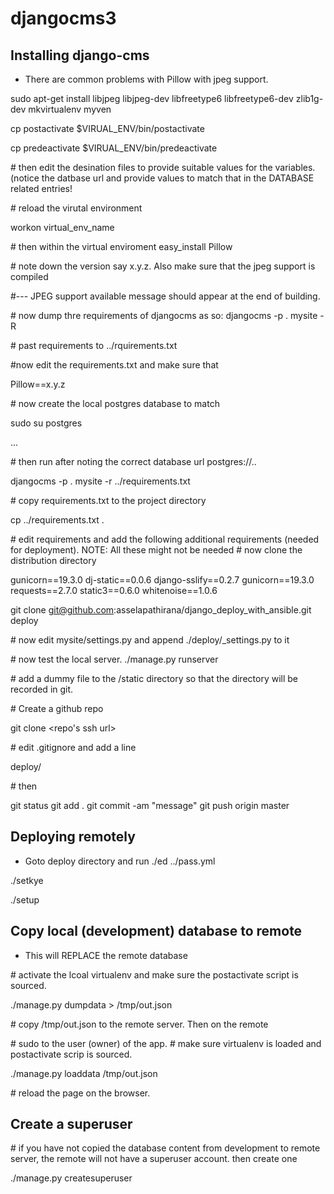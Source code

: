 # djangocms3

## Installing django-cms
- There are common problems with Pillow with jpeg support. 
 
 sudo apt-get install libjpeg libjpeg-dev libfreetype6 libfreetype6-dev zlib1g-dev
 mkvirtualenv myven
 
 cp postactivate $VIRUAL_ENV/bin/postactivate
 
 cp predeactivate $VIRUAL_ENV/bin/predeactivate

 \# then edit the desination files to provide suitable values for the variables. (notice the datbase url and provide values to match that in the DATABASE related entries!
 
 \# reload the virutal environment
 
 workon virtual_env_name
 
 \# then within the virtual enviroment
 easy_install Pillow
 
 \# note down the version say x.y.z. Also make sure that the jpeg support is compiled
 
 \#--- JPEG support available message should appear at the end of building. 
 
 \# now dump thre requirements of djangocms as so:
 djangocms -p . mysite -R 
 
 \# past requirements to ../rquirements.txt
 
 \#now edit the requirements.txt and make sure that
 
 Pillow==x.y.z
 
 \# now create the local postgres database to match 
 
 sudo su postgres
 
 ...
 
 \# then run after noting the correct database url postgres://..
 
 djangocms -p . mysite -r ../requirements.txt 

 \# copy requirements.txt to the project directory
 
 cp ../requirements.txt . 
 
 \# edit requirements and add the following additional requirements (needed for deployment).  NOTE: All these might not be needed 
 \# now clone the distribution directory 

  gunicorn==19.3.0
  dj-static==0.0.6
  django-sslify==0.2.7
  gunicorn==19.3.0
  requests==2.7.0
  static3==0.6.0
  whitenoise==1.0.6
 
  git clone  git@github.com:asselapathirana/django_deploy_with_ansible.git deploy
 
 \# now edit mysite/settings.py and append ./deploy/_settings.py to it
 
 \# now test the local server. 
 ./manage.py runserver
 
 \# add a dummy file to the <appname>/static directory so that the directory will be recorded in git. 
 
 \# Create a github repo  <myrepo> 
 
 git clone <repo's ssh url>
 
 \# edit .gitignore and add a line
 
 deploy/
 
 \# then
 
 git status
 git add . 
 git commit -am "message"
 git push origin master
 

## Deploying remotely 
 - Goto deploy directory and run
 ./ed ../pass.yml 

 ./setkye

 ./setup

## Copy local (development) database to remote 

-  This will REPLACE the remote database
 
 \# activate the lcoal virtualenv and make sure the postactivate script is sourced. 
 
 ./manage.py dumpdata > /tmp/out.json
 
 \# copy /tmp/out.json to the remote server. Then on the remote

 \# sudo to the user (owner) of the app. 
 \# make sure virtualenv is loaded and postactivate scrip is sourced. 
 
 ./manage.py loaddata /tmp/out.json

 \# reload the page on the browser. 

## Create a superuser
 
 \# if you have not copied the database content from development to remote server, the remote will not have a superuser account. then create one

 ./manage.py createsuperuser

 

